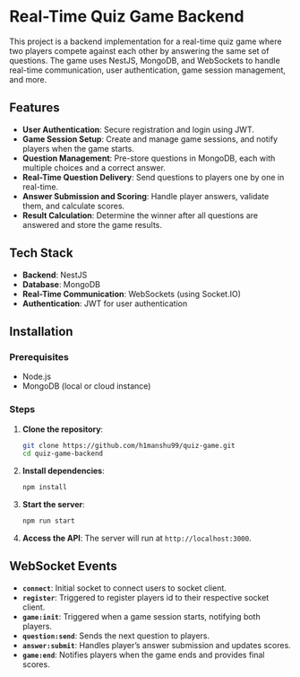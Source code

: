 # Real-Time Quiz Game Backend
This project is a backend implementation for a real-time quiz game where two players compete against each other by answering the same set of questions. The game uses NestJS, MongoDB, and WebSockets to handle real-time communication, user authentication, game session management, and more.

## Features

- **User Authentication**: Secure registration and login using JWT.
- **Game Session Setup**: Create and manage game sessions, and notify players when the game starts.
- **Question Management**: Pre-store questions in MongoDB, each with multiple choices and a correct answer.
- **Real-Time Question Delivery**: Send questions to players one by one in real-time.
- **Answer Submission and Scoring**: Handle player answers, validate them, and calculate scores.
- **Result Calculation**: Determine the winner after all questions are answered and store the game results.

## Tech Stack

- **Backend**: NestJS
- **Database**: MongoDB
- **Real-Time Communication**: WebSockets (using Socket.IO)
- **Authentication**: JWT for user authentication

## Installation

### Prerequisites

- Node.js
- MongoDB (local or cloud instance)

### Steps

1. **Clone the repository**:
    ```bash
    git clone https://github.com/h1manshu99/quiz-game.git
    cd quiz-game-backend
    ```

2. **Install dependencies**:
    ```bash
    npm install
    ```

3. **Start the server**:
    ```bash
    npm run start
    ```

4. **Access the API**:
    The server will run at `http://localhost:3000`.

## WebSocket Events

- **`connect`**: Initial socket to connect users to socket client.
- **`register`**: Triggered to register players id to their respective socket client.
- **`game:init`**: Triggered when a game session starts, notifying both players.
- **`question:send`**: Sends the next question to players.
- **`answer:submit`**: Handles player’s answer submission and updates scores.
- **`game:end`**: Notifies players when the game ends and provides final scores.